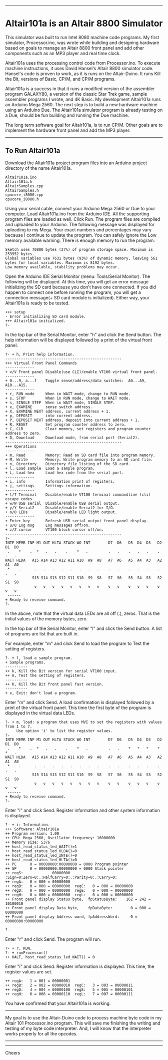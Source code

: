 --------------------------------------------------------------------------------
# Altair101a is an Altair 8800 Simulator

This simulator was built to run Intel 8080 machine code programs.
My first simulator, Processor.ino, was wrote while building and designing hardware
based on goals to manage an Altair 8800 front panel
and add other components such as an MP3 player and real time clock.

Altair101a uses the processing control code from Processor.ino.
To execute machine instructions,
it uses David Hansel's Altair 8800 simulator code.
Hansel's code is proven to work, as it is runs on the Altair-Duino.
It runs Kill the Bit, versions of Basic, CP/M, and CP/M programs.

Altair101a is a success in that it runs a modified version of the assembler program GALAXY80,
a version of the classic Star Trek game, sample assembler programs I wrote, and
4K Basic. My development Altair101a runs an Arduino Mega 2560.
The next step is to build a new hardware machine using an Arduino Due.
The Altair101a simulator program is already testing on a Due,
should be fun building and running the Due machine.

The long term software goal for Altair101a, is to run CP/M.
Other goals are to implement the hardware front panel and add the MP3 player.

--------------------------------------------------------------------------------
## To Run Altair101a

Download the Altair101a project program files into an Arduino project directory of the name Altair101a.
````
Altair101a.ino
Altair101a.h
AltairSamples.cpp
AltairSamples.h
cpucore_i8080.cpp
cpucore_i8080.h
````

Using your serial cable, connect your Arduino Mega 2560 or Due to your computer.
Load Altair101a.ino from the Arduino IDE.
All the supporting program files are loaded as well.
Click Run.
The program files are compiled and uploaded to your Arduino.
The following message was displayed for uploading to my Mega.
Your exact numbers and percentages may vary because I continue to update the program.
You can safely ignore the Low memory available warning.
There is enough memory to run the program.
````
Sketch uses 70800 bytes (27%) of program storage space. Maximum is 253952 bytes.
Global variables use 7631 bytes (93%) of dynamic memory, leaving 561 bytes for local variables. Maximum is 8192 bytes.
Low memory available, stability problems may occur.
````

Open the Arduino IDE Serial Monitor (menu: Tools/Serial Monitor).
The following will be displayed.
At this time, you will get an error message initializing the SD card
because you don't have one connected.
If you did happen to connect one before running the program, you will get a
connection message(+ SD card module is initialized).
Either way, your Altair101a is ready to be tested.
````
+++ setup
- Error initializing SD card module.
+++ Altair101a initialized.
?- 
````

In the top bar of the Serial Monitor, enter "h" and click the Send button.
The help information will be displayed followed by a print of the virtual front panel.
````
?- + h, Print help information.
----------------------------------------------------
+++ Virtual Front Panel Commands
-------------
+ v/V Front panel Disable(use CLI)/enable VT100 virtual front panel.
-------------
+ 0...9, a...f    Toggle sense/address/data switches:  A0...A9, A10...A15.
-------------
+ r, RUN mode     When in WAIT mode, change to RUN mode.
+ s, STOP         When in RUN mode, change to WAIT mode.
+ s, SINGLE STEP  When in WAIT mode, SINGLE STEP.
+ x, EXAMINE      sense switch address.
+ X, EXAMINE NEXT address, current address + 1.
+ p, DEPOSIT      into current address.
+ P, DEPOSIT NEXT address, deposit into current address + 1.
+ R, RESET        Set program counter address to zero.
+ C, CLR          Clear memory, set registers and program counter address to zero.
+ D, Download     Download mode, from serial port (Serial2).
----------------------------------------------------
+++ Operations
-------------
+ m, Read         Memory: Read an SD card file into program memory.
+ M, Write        Memory: Write program memory to an SD card file.
+ n, Directory    Directory file listing of the SD card.
+ l, Load sample  Load a sample program.
+ L, Load hex     Load hex code from the serial port.
-------------
+ i, info         Information print of registers.
+ j, settings     Settings information.
-------------
+ t/T Terminal    Disable/enable VT100 terminal commandline (cli) escape codes.
+ w/W USB serial  Disable/enable USB serial output.
+ y/Y Serial2     Disable/enable Serial2 for I/O.
+ o/O LEDs        Disable/enable LED light output.
-------------
+ Enter key       Refresh USB serial output front panel display.
+ u/U Log msg     Log messages off/on.
+ z/Z cursor      VT100 block cursor off/on.
----------------------------------------------------
?- 
INTE MEMR INP M1 OUT HLTA STACK WO INT        D7  D6   D5  D4  D3   D2  D1  D0
 .    *    .  *   .   .    .    *   .         .   .    .   .   .    .   .   .
WAIT HLDA   A15 A14 A13 A12 A11 A10  A9  A8   A7  A6   A5  A4  A3   A2  A1  A0
 *    .      .   .   .   .   .   .   .   .    .   .    .   .   .    .   .   .
            S15 S14 S13 S12 S11 S10  S9  S8   S7  S6   S5  S4  S3   S2  S1  S0
             v   v   v   v   v   v   v   v    v   v    v   v   v    v   v   v
 ------ 
+ Ready to receive command.
?- 
````
In the above, note that the virtual data LEDs are all off (.), zeros.
That is the initial values of the memory bytes, zero.

In the top bar of the Serial Monitor, enter "l" and click the Send button.
A list of programs are list that are built in.

For example, enter "m" and click Send to load the program to Test the setting of registers.
````
?- + l, load a sample program.
+ Sample programs.
----------
++ k, Kill the Bit version for serial VT100 input.
++ m, Test the setting of registers.
----------
++ K, Kill the Bit front panel fast version.
----------
+ x, Exit: don't load a program.
````

Enter "m" and click Send.
A load confirmation is displayed followed by a print of the virtual front panel.
This time the first byte of the program is displayed in the virtual data LEDs.
````
?- + m, load: a program that uses MVI to set the registers with values from 1 to 7.
     Use option 'i' to list the register values.
?- 
INTE MEMR INP M1 OUT HLTA STACK WO INT        D7  D6   D5  D4  D3   D2  D1  D0
 .    *    .  *   .   .    .    *   .         .   .    *   *   *    *   *   .
WAIT HLDA   A15 A14 A13 A12 A11 A10  A9  A8   A7  A6   A5  A4  A3   A2  A1  A0
 *    .      .   .   .   .   .   .   .   .    .   .    .   .   .    .   .   .
            S15 S14 S13 S12 S11 S10  S9  S8   S7  S6   S5  S4  S3   S2  S1  S0
             v   v   v   v   v   v   v   v    v   v    v   v   v    v   v   v
 ------ 
+ Ready to receive command.
?- 
````
Enter "i" and click Send. Register information and other system information is displayed.
````
?- + i: Information.
+++ Software: Altair101a
++ Program version: 1.00
++ CPU: Mega 2560, Oscillator frequency: 16000000
++ Memory size: 5376
++ host_read_status_led_WAIT()=1
++ host_read_status_led_HLDA()=0
++ host_read_status_led_INTE()=0
++ host_read_status_led_HLTA()=0
++ PC      0 = 00000000:00000000 = 0000 Program pointer
++ SP      0 = 00000000:00000000 = 0000 Stack pointer
++ regS:             00000000 :Sign=0:Zero=0:.:HalfCarry=0:.:Parity=0:.:Carry=0:
++ regA:   0 = 000 = 00000000
++ regB:   0 = 000 = 00000000  regC:   0 = 000 = 00000000
++ regD:   0 = 000 = 00000000  regE:   0 = 000 = 00000000
++ regH:   0 = 000 = 00000000  regL:   0 = 000 = 00000000
++ Front panel display Status byte,  fpStatusByte:    162 = 242 = 10100010
++ Front panel display Data byte,    fpDataByte:        0 = 000 = 00000000
++ Front panel display Address word, fpAddressWord:     0 = 00000000:00000000

?- 
````
Enter "r" and click Send. The program will run.
````
?- + r, RUN.
?- + runProcessor()
++ HALT, host_read_status_led_WAIT() = 0
````

Enter "i" and click Send. Register information is displayed.
This time, the register values are set.
````
++ regA:   1 = 001 = 00000001
++ regB:   2 = 002 = 00000010  regC:   3 = 003 = 00000011
++ regD:   4 = 004 = 00000100  regE:   5 = 005 = 00000101
++ regH:   6 = 006 = 00000110  regL:   7 = 007 = 00000111
````

You have confirmed that your Altair101a is working.

--------------------------------------------------------------------------------
My goal is to use the Altair-Duino code to process machine byte code
in my Altair 101 Processor.ino program.
This will save me finishing the writing and testing of my byte code interpreter.
And, I will know that the interpreter works properly for all the opcodes.

--------------------------------------------------------------------------------
--------------------------------------------------------------------------------
Cheers
